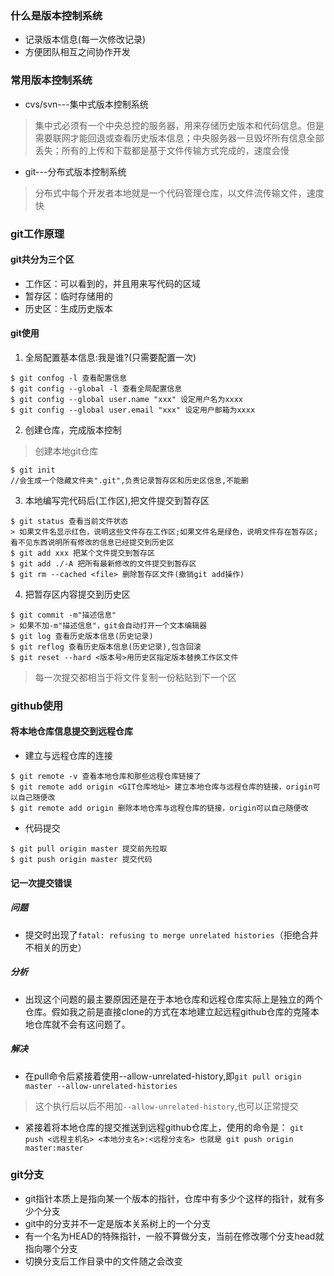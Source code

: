 ### 什么是版本控制系统
* 记录版本信息(每一次修改记录)
* 方便团队相互之间协作开发

### 常用版本控制系统
* cvs/svn---集中式版本控制系统
> 集中式必须有一个中央总控的服务器，用来存储历史版本和代码信息。但是需要联网才能回退或查看历史版本信息；中央服务器一旦毁坏所有信息全部丢失；所有的上传和下载都是基于文件传输方式完成的，速度会慢
* git---分布式版本控制系统
> 分布式中每个开发者本地就是一个代码管理仓库，以文件流传输文件，速度快

### git工作原理

#### git共分为三个区
* 工作区：可以看到的，并且用来写代码的区域
* 暂存区：临时存储用的
* 历史区：生成历史版本

#### git使用
1. 全局配置基本信息:我是谁?(只需要配置一次)
```
$ git confog -l 查看配置信息
$ git config --global -l 查看全局配置信息
$ git config --global user.name "xxx" 设定用户名为xxxx
$ git config --global user.email "xxx" 设定用户邮箱为xxxx
```
2. 创建仓库，完成版本控制
> 创建本地git仓库
```
$ git init
//会生成一个隐藏文件夹".git",负责记录暂存区和历史区信息,不能删
```
3. 本地编写完代码后(工作区),把文件提交到暂存区
```
$ git status 查看当前文件状态
> 如果文件名显示红色，说明这些文件存在工作区;如果文件名是绿色，说明文件存在暂存区;看不见东西说明所有修改的信息已经提交到历史区
$ git add xxx 把某个文件提交到暂存区
$ git add ./-A 把所有最新修改的文件提交到暂存区
$ git rm --cached <file> 删除暂存区文件(撤销git add操作)
```
4. 把暂存区内容提交到历史区
```
$ git commit -m"描述信息"
> 如果不加-m"描述信息"，git会自动打开一个文本编辑器
$ git log 查看历史版本信息(历史记录) 
$ git reflog 查看历史版本信息(历史记录),包含回滚
$ git reset --hard <版本号>用历史区指定版本替换工作区文件
```
> 每一次提交都相当于将文件复制一份粘贴到下一个区
### github使用
#### 将本地仓库信息提交到远程仓库
* 建立与远程仓库的连接
```
$ git remote -v 查看本地仓库和那些远程仓库链接了
$ git remote add origin <GIT仓库地址> 建立本地仓库与远程仓库的链接，origin可以自己随便改
$ git remote add origin 删除本地仓库与远程仓库的链接，origin可以自己随便改
```
* 代码提交
```
$ git pull origin master 提交前先拉取
$ git push origin master 提交代码
````
#### 记一次提交错误
##### 问题
* 提交时出现了`fatal: refusing to merge unrelated histories`（拒绝合并不相关的历史）    
##### 分析
* 出现这个问题的最主要原因还是在于本地仓库和远程仓库实际上是独立的两个仓库。假如我之前是直接clone的方式在本地建立起远程github仓库的克隆本地仓库就不会有这问题了。
##### 解决
* 在pull命令后紧接着使用--allow-unrelated-history,即`git pull origin master --allow-unrelated-histories`
> 这个执行后以后不用加`--allow-unrelated-history`,也可以正常提交
* 紧接着将本地仓库的提交推送到远程github仓库上，使用的命令是：
`
git push <远程主机名> <本地分支名>:<远程分支名>
也就是
git push origin master:master
`

### git分支
* git指针本质上是指向某一个版本的指针，仓库中有多少个这样的指针，就有多少个分支
* git中的分支并不一定是版本关系树上的一个分支
* 有一个名为HEAD的特殊指针，一般不算做分支，当前在修改哪个分支head就指向哪个分支
* 切换分支后工作目录中的文件随之会改变